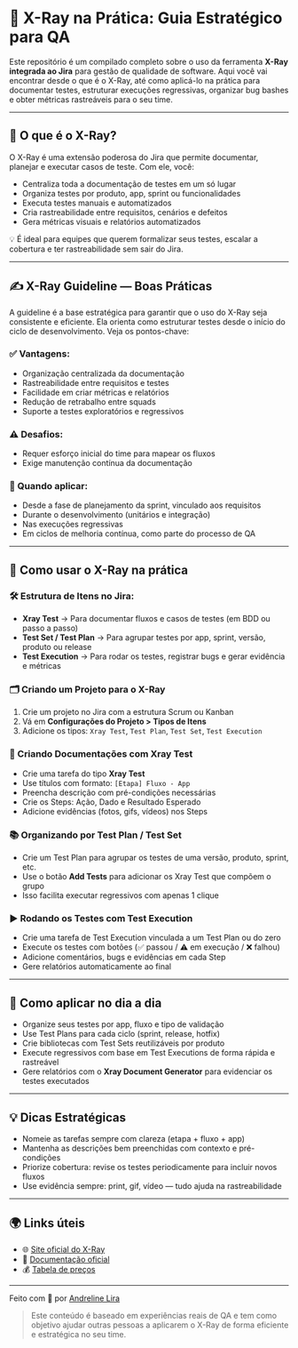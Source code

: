 # 📘 X-Ray na Prática: Guia Estratégico para QA

Este repositório é um compilado completo sobre o uso da ferramenta **X-Ray integrada ao Jira** para gestão de qualidade de software. Aqui você vai encontrar desde o que é o X-Ray, até como aplicá-lo na prática para documentar testes, estruturar execuções regressivas, organizar bug bashes e obter métricas rastreáveis para o seu time.

---

## 🧠 O que é o X-Ray?

O X-Ray é uma extensão poderosa do Jira que permite documentar, planejar e executar casos de teste. Com ele, você:

- Centraliza toda a documentação de testes em um só lugar
- Organiza testes por produto, app, sprint ou funcionalidades
- Executa testes manuais e automatizados
- Cria rastreabilidade entre requisitos, cenários e defeitos
- Gera métricas visuais e relatórios automatizados

💡 É ideal para equipes que querem formalizar seus testes, escalar a cobertura e ter rastreabilidade sem sair do Jira.

---

## ✍️ X-Ray Guideline — Boas Práticas

A guideline é a base estratégica para garantir que o uso do X-Ray seja consistente e eficiente. Ela orienta como estruturar testes desde o início do ciclo de desenvolvimento. Veja os pontos-chave:

### ✅ Vantagens:
- Organização centralizada da documentação
- Rastreabilidade entre requisitos e testes
- Facilidade em criar métricas e relatórios
- Redução de retrabalho entre squads
- Suporte a testes exploratórios e regressivos

### ⚠️ Desafios:
- Requer esforço inicial do time para mapear os fluxos
- Exige manutenção contínua da documentação

### 🧭 Quando aplicar:
- Desde a fase de planejamento da sprint, vinculado aos requisitos
- Durante o desenvolvimento (unitários e integração)
- Nas execuções regressivas
- Em ciclos de melhoria contínua, como parte do processo de QA

---

## 🚀 Como usar o X-Ray na prática

### 🛠️ Estrutura de Itens no Jira:
- **Xray Test** → Para documentar fluxos e casos de testes (em BDD ou passo a passo)
- **Test Set / Test Plan** → Para agrupar testes por app, sprint, versão, produto ou release
- **Test Execution** → Para rodar os testes, registrar bugs e gerar evidência e métricas

### 🗂️ Criando um Projeto para o X-Ray
1. Crie um projeto no Jira com a estrutura Scrum ou Kanban
2. Vá em **Configurações do Projeto > Tipos de Itens**
3. Adicione os tipos: `Xray Test`, `Test Plan`, `Test Set`, `Test Execution`

### 🧪 Criando Documentações com Xray Test
- Crie uma tarefa do tipo **Xray Test**
- Use títulos com formato: `[Etapa] Fluxo - App`
- Preencha descrição com pré-condições necessárias
- Crie os Steps: Ação, Dado e Resultado Esperado
- Adicione evidências (fotos, gifs, vídeos) nos Steps

### 📚 Organizando por Test Plan / Test Set
- Crie um Test Plan para agrupar os testes de uma versão, produto, sprint, etc.
- Use o botão **Add Tests** para adicionar os Xray Test que compõem o grupo
- Isso facilita executar regressivos com apenas 1 clique

### ▶️ Rodando os Testes com Test Execution
- Crie uma tarefa de Test Execution vinculada a um Test Plan ou do zero
- Execute os testes com botões (✅ passou / ⚠️ em execução / ❌ falhou)
- Adicione comentários, bugs e evidências em cada Step
- Gere relatórios automaticamente ao final

---

## 🔁 Como aplicar no dia a dia

- Organize seus testes por app, fluxo e tipo de validação
- Use Test Plans para cada ciclo (sprint, release, hotfix)
- Crie bibliotecas com Test Sets reutilizáveis por produto
- Execute regressivos com base em Test Executions de forma rápida e rastreável
- Gere relatórios com o **Xray Document Generator** para evidenciar os testes executados

---

## 💡 Dicas Estratégicas

- Nomeie as tarefas sempre com clareza (etapa + fluxo + app)
- Mantenha as descrições bem preenchidas com contexto e pré-condições
- Priorize cobertura: revise os testes periodicamente para incluir novos fluxos
- Use evidência sempre: print, gif, vídeo — tudo ajuda na rastreabilidade

---

## 🌍 Links úteis

- 🌐 [Site oficial do X-Ray](https://www.getxray.app/)
- 📄 [Documentação oficial](https://docs.getxray.app/)
- 💰 [Tabela de preços](https://marketplace.atlassian.com/apps/1211769/xray-test-management-for-jira?tab=pricing&hosting=cloud)

---

Feito com 💜 por [Andreline Lira](https://www.linkedin.com/in/andrelineflira)

> Este conteúdo é baseado em experiências reais de QA e tem como objetivo ajudar outras pessoas a aplicarem o X-Ray de forma eficiente e estratégica no seu time.

